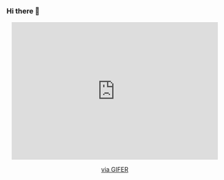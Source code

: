 ### Hi there 👋


<div id="header" align="center">
 <iframe src="https://gifer.com/embed/4j6o" width=480 height=318.720 frameBorder="0" allowFullScreen></iframe><p><a href="https://gifer.com">via GIFER</a></p>
</div>

